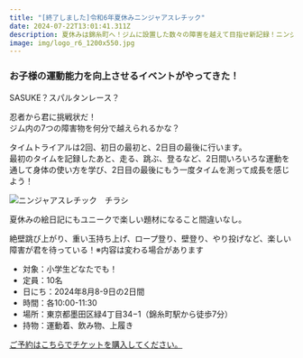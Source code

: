 ```yaml
---
title: "[終了しました]令和6年夏休みニンジャアスレチック"
date: 2024-07-22T13:01:41.311Z
description: 夏休みは錦糸町へ！ジムに設置した数々の障害を越えて目指せ新記録！ニンジャアスレチックが君を待っている。
image: img/logo_r6_1200x550.jpg
---
```

### お子様の運動能力を向上させるイベントがやってきた！

SASUKE？スパルタンレース？

忍者から君に挑戦状だ！\
ジム内の7つの障害物を何分で越えられるかな？

タイムトライアルは2回、初日の最初と、2日目の最後に行います。\
最初のタイムを記録したあと、走る、跳ぶ、登るなど、2日間いろいろな運動を通して身体の使い方を学び、2日目の最後にもう一度タイムを測って成長を感じよう！

![ニンジャアスレチック　チラシ](img/令和6年夏休みニンジャアスレチック測定会.jpg "ニンジャアスレチック　チラシ")

夏休みの絵日記にもユニークで楽しい題材になること間違いなし。

絶壁跳び上がり、重い玉持ち上げ、ロープ登り、壁登り、やり投げなど、楽しい障害が君を待っている！※内容は変わる場合があります

* 対象：小学生どなたでも！
* 定員：10名
* 日にち：2024年8月8-9日の2日間
* 時間：各10:00-11:30
* 場所：東京都墨田区緑4丁目34−1（錦糸町駅から徒歩7分）
* 持物：運動着、飲み物、上履き

[ご予約はこちらでチケットを購入してください。](https://www.rgjjtokyo.com/product-page/%E5%A4%8F%E4%BC%91%E3%81%BF%E3%83%8B%E3%83%B3%E3%82%B8%E3%83%A3%E3%82%A2%E3%82%B9%E3%83%AC%E3%83%81%E3%83%83%E3%82%AF)